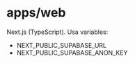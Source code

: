 # apps/web
Next.js (TypeScript). Usa variables:
- NEXT_PUBLIC_SUPABASE_URL
- NEXT_PUBLIC_SUPABASE_ANON_KEY
